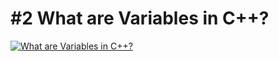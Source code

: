 # #2  What are Variables in C++?

[![What are Variables in C++?](https://i.imgur.com/SSVdQxb.png)](https://youtu.be/ohRpJpu72x8 "What are Variables in C++?")

